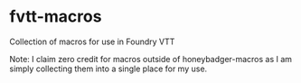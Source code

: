 # fvtt-macros
Collection of macros for use in Foundry VTT

Note: I claim zero credit for macros outside of honeybadger-macros as I am simply collecting them into a single place for my use.
